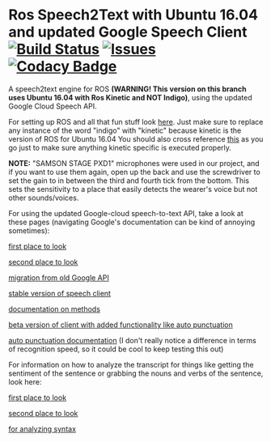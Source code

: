 # Ros Speech2Text with Ubuntu 16.04 and updated Google Speech Client [![Build Status](https://travis-ci.org/ScazLab/ros_speech2text.svg?branch=master)](https://travis-ci.org/ScazLab/ros_speech2text) [![Issues](https://img.shields.io/github/issues/ScazLab/ros_speech2text.svg?label=Issues)](https://github.com/ScazLab/ros_speech2text/issues) [![Codacy Badge](https://api.codacy.com/project/badge/Grade/be514e5db92f4f96876c5b3afbffcd1f)](https://www.codacy.com/app/Baxter-collaboration/ros_speech2text?utm_source=github.com&amp;utm_medium=referral&amp;utm_content=ScazLab/ros_speech2text&amp;utm_campaign=Badge_Grade)

A speech2text engine for ROS __(WARNING! This version on this branch uses Ubuntu 16.04 with Ros Kinetic and NOT Indigo)__, using the updated Google Cloud Speech API.

For setting up ROS and all that fun stuff look [here](https://alecive.github.io/ros_installation.html).
Just make sure to replace any instance of the word "indigo" with "kinetic" because kinetic is the version of ROS for Ubuntu 16.04
You should also cross reference [this](http://wiki.ros.org/kinetic/Installation/Ubuntu) as you go just to make sure anything kinetic specific is executed properly.

__NOTE:__ "SAMSON STAGE PXD1" microphones were used in our project, and if you want to use them again, open up the back and use the screwdriver to set the gain to in between the third and fourth tick from the bottom. This sets the sensitivity to a place that easily detects the wearer's voice but not other sounds/voices.

For using the updated Google-cloud speech-to-text API, take a look at these pages (navigating Google's documentation can be kind of annoying sometimes):

[first place to look](https://cloud.google.com/speech-to-text/docs/basics)

[second place to look](https://google-cloud-python.readthedocs.io/en/latest/speech/index.html)

[migration from old Google API](https://cloud.google.com/speech-to-text/docs/python-client-migration)

[stable version of speech client](https://google-cloud-python.readthedocs.io/en/latest/speech/gapic/v1/api.html)

[documentation on methods](https://cloud.google.com/speech-to-text/docs/reference/rpc/google.cloud.speech.v1)

[beta version of client with added functionality like auto punctuation](https://google-cloud-python.readthedocs.io/en/latest/speech/gapic/v1p1beta1/api.html)

[auto punctuation documentation](https://cloud.google.com/speech-to-text/docs/automatic-punctuation)
(I don't really notice a difference in terms of recognition speed, so it could be cool to keep testing this out)

For information on how to analyze the transcript for things like getting the sentiment of the sentence or grabbing the nouns and verbs of the sentence, look here:

[first place to look](https://cloud.google.com/natural-language/docs/basics)

[second place to look](https://google-cloud-python.readthedocs.io/en/latest/language/usage.html)

[for analyzing syntax](https://cloud.google.com/natural-language/docs/analyzing-syntax)
